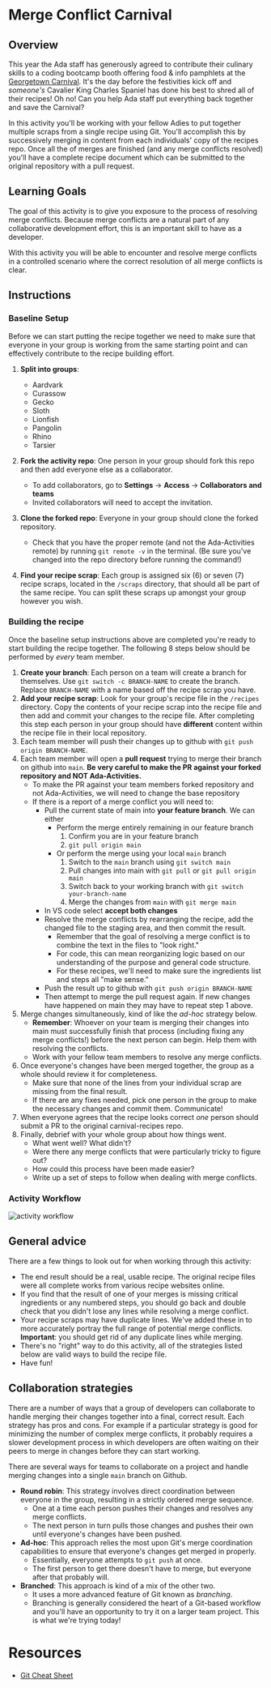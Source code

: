 # Merge Conflict Carnival

## Overview

This year the Ada staff has generously agreed to contribute their culinary skills to a coding bootcamp booth offering food & info pamphlets at the [Georgetown Carnival](https://georgetownseattle.org/georgetown-carnival-2025/). It's the day before the festivities kick off and _someone's_ Cavalier King Charles Spaniel has done his best to shred all of their recipes! Oh no! Can you help Ada staff put everything back together and save the Carnival?

In this activity you'll be working with your fellow Adies to put together multiple scraps from a single recipe using Git. You'll accomplish this by successively merging in content from each individuals' copy of the recipes repo. Once all the of merges are finished (and any merge conflicts resolved) you'll have a complete recipe document which can be submitted to the original repository with a pull request.

## Learning Goals

The goal of this activity is to give you exposure to the process of resolving merge conflicts. Because merge conflicts are a natural part of any collaborative development effort, this is an important skill to have as a developer.

With this activity you will be able to encounter and resolve merge conflicts in a controlled scenario where the correct resolution of all merge conflicts is clear.

## Instructions

### Baseline Setup

Before we can start putting the recipe together we need to make sure that everyone in your group is working from the same starting point and can effectively contribute to the recipe building effort.

1. **Split into groups**:
   - Aardvark
   - Curassow
   - Gecko
   - Sloth
   - Lionfish
   - Pangolin
   - Rhino
   - Tarsier
 
2. **Fork the activity repo**: One person in your group should fork this repo and then add everyone else as a collaborator.
    - To add collaborators, go to **Settings** → **Access** → **Collaborators and teams**
    - Invited collaborators will need to accept the invitation. 
3. **Clone the forked repo**: Everyone in your group should clone the forked repository.
    - Check that you have the proper remote (and not the Ada-Activities remote) by running `git remote -v` in the terminal. (Be sure you've changed into the repo directory before running the command!)

4. **Find your recipe scrap**: Each group is assigned six (6) or seven (7) recipe scraps, located in the `/scraps` directory, that should all be part of the same recipe. You can split these scraps up amongst your group however you wish.


### Building the recipe

Once the baseline setup instructions above are completed you're ready to start building the recipe together. The following 8 steps below should be performed by _every_ team member.

1. **Create your branch**: Each person on a team will create a branch for themselves. Use `git switch -c BRANCH-NAME` to create the branch. Replace `BRANCH-NAME` with a name based off the recipe scrap you have.
2. **Add your recipe scrap**: Look for your group's recipe file in the `/recipes` directory. Copy the contents of your recipe scrap into the recipe file and then add and commit your changes to the recipe file. After completing this step each person in your group should have **different** content within the recipe file in their local repository.
3. Each team member will push their changes up to github with `git push origin BRANCH-NAME`.
4. Each team member will open a **pull request** trying to merge their branch on github into `main`.  **Be very careful to make the PR against your forked repository and NOT Ada-Activities.**
    - To make the PR against your team members forked repository and not Ada-Activities, we will need to change the base repository
    - If there is a report of a merge conflict you will need to:
       - Pull the current state of main into **your feature branch**. We can either
         - Perform the merge entirely remaining in our feature branch
           1. Confirm you are in your feature branch
           2. `git pull origin main`
         - Or perform the merge using your local `main` branch
           1. Switch to the `main` branch using `git switch main`
           2. Pull changes into main with `git pull` or `git pull origin main`
           3. Switch back to your working branch with `git switch your-branch-name`
           4. Merge the changes from `main` with `git merge main`
       - In VS code select **accept both changes**
       - Resolve the merge conflicts by rearranging the recipe, add the changed file to the staging area, and then commit the result.
         - Remember that the goal of resolving a merge conflict is to combine the text in the files to "look right."
         - For code, this can mean reorganizing logic based on our understanding of the purpose and general code structure.
         - For these recipes, we'll need to make sure the ingredients list and steps all "make sense."
       - Push the result up to github with `git push origin BRANCH-NAME`
       - Then attempt to merge the pull request again.  If new changes have happened on main they may have to repeat step 1 above. 
5. Merge changes simultaneously, kind of like the _ad-hoc_ strategy below.
    - **Remember**: Whoever on your team is merging their changes into main must successfully finish that process (including fixing any merge conflicts!) before the next person can begin.  Help them with resolving the conflicts.
    - Work with your fellow team members to resolve any merge conflicts.
6. Once everyone's changes have been merged together, the group as a whole should review it for completeness.
    - Make sure that none of the lines from your individual scrap are missing from the final result.
    - If there are any fixes needed, pick one person in the group to make the necessary changes and commit them. Communicate!
7. When everyone agrees that the recipe looks correct _one_ person should submit a PR to the original carnival-recipes repo.
8. Finally, debrief with your whole group about how things went.
    - What went well? What didn't?
    - Were there any merge conflicts that were particularly tricky to figure out?
    - How could this process have been made easier?
    - Write up a set of steps to follow when dealing with merge conflicts.

### Activity Workflow

![activity workflow](./merge-carnival.png)

<!-- Original Image:  https://drive.google.com/file/d/11ZYH5JmApQZVstjjhCpd9H3hplPnKPAY/view?usp=sharing  -->

## General advice

There are a few things to look out for when working through this activity:

- The end result should be a real, usable recipe. The original recipe files were all complete works from various recipe websites online.
- If you find that the result of one of your merges is missing critical ingredients or any numbered steps, you should go back and double check that you didn't lose any lines while resolving a merge conflict.
- Your recipe scraps may have duplicate lines. We've added these in to more accurately portray the full range of potential merge conflicts. **Important**: you should get rid of any duplicate lines while merging.
- There's no "right" way to do this activity, all of the strategies listed below are valid ways to build the recipe file.
- Have fun!

## Collaboration strategies

There are a number of ways that a group of developers can collaborate to handle merging their changes together into a final, correct result. Each strategy has pros and cons. For example if a particular strategy is good for minimizing the number of complex merge conflicts, it probably requires a slower development process in which developers are often waiting on their peers to merge in changes before they can start working.

There are several ways for teams to collaborate on a project and handle merging changes into a single `main` branch on Github.

- **Round robin**: This strategy involves direct coordination between everyone in the group, resulting in a strictly ordered merge sequence.
  - One at a time each person pushes their changes and resolves any merge conflicts.
  - The next person in turn pulls those changes and pushes their own until everyone's changes have been pushed.
- **Ad-hoc**: This approach relies the most upon Git's merge coordination capabilities to ensure that everyone's changes get merged in properly.
  - Essentially, everyone attempts to `git push` at once.
  - The first person to get there doesn't have to merge, but everyone after that probably will.
- **Branched**: This approach is kind of a mix of the other two.
  - It uses a more advanced feature of Git known as _branching_.
  - Branching is generally considered the heart of a Git-based workflow and you'll have an opportunity to try it on a larger team project.  This is what we're trying today!

# Resources
- [Git Cheat Sheet](https://education.github.com/git-cheat-sheet-education.pdf)
